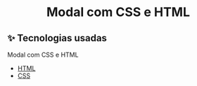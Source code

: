 #

<h1 align="center">Modal com CSS e HTML</h1>

## ✨ Tecnologias usadas

Modal com CSS e HTML

- [HTML](https://www.w3schools.com/html/)
- [CSS](https://www.w3schools.com/css/)